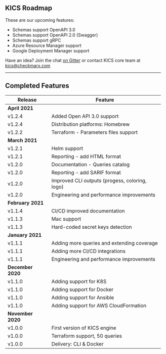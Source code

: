 ## KICS Roadmap

These are our upcoming features:

- Schemas support OpenAPI 3.0
- Schemas support OpenAPI 2.0 (Swagger)
- Schemas support gRPC
- Azure Resource Manager support
- Google Deployment Manager support

Have an idea?
Join the chat <a href="https://gitter.im/kics-io/community" target="_blank">on Gitter</a> or contact KICS core team at [kics@checkmarx.com](mailto:kics@checkmarx.com)

---

## Completed Features

| Release | Feature |
| --- | --- |
| **April 2021** |
| v1.2.4 | Added Open API 3.0 support |
| v1.2.4 | Distribution platforms: Homebrew |
| v1.2.2 | Terraform - Parameters files support |
| **March 2021** | |
| v1.2.1 | Helm support |
| v1.2.1 | Reporting - add HTML format |
| v1.2.0 | Documentation - Queries catalog |
| v1.2.0 | Reporting - add SARIF format |
| v1.2.0 | Improved CLI outputs (progess, coloring, logo) |
| v1.2.0 | Engineering and performance improvements |
| **February 2021** | |
| v1.1.4 | CI/CD improved documentation |
| v1.1.3 | Mac support |
| v1.1.3 | Hard-coded secret keys detection |
| **January 2021** | |
| v1.1.1 | Adding more queries and extending coverage |
| v1.1.1 | Adding more CI/CD integrations |
| v1.1.1 | Engineering and performance improvements |
| **December 2020** | |
| v1.1.0 | Adding support for K8S |
| v1.1.0 | Adding support for Docker |
| v1.1.0 | Adding support for Ansible |
| v1.1.0 | Adding support for AWS CloudFormation |
| **November 2020** | |
| v1.0.0 | First version of KICS engine |
| v1.0.0 | Terraform support, 50 queries |
| v1.0.0 | Delivery: CLI & Docker |

